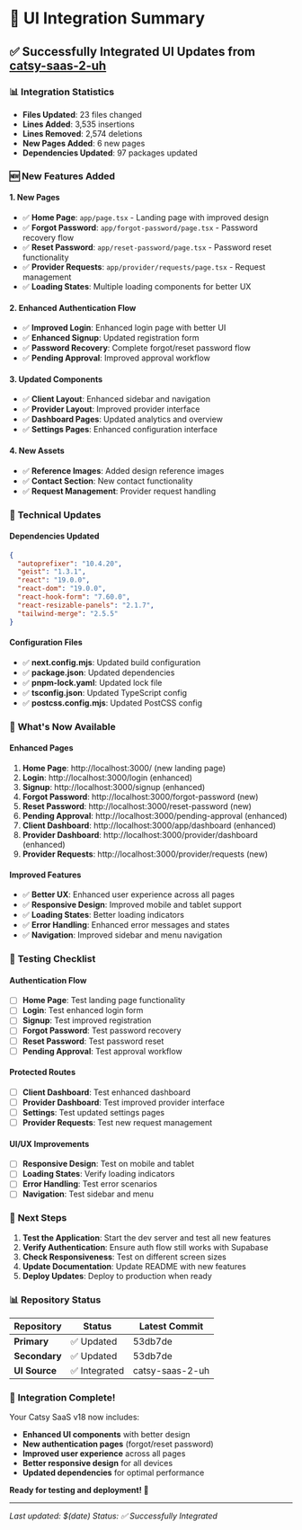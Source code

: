 # 🎨 UI Integration Summary

## ✅ Successfully Integrated UI Updates from [catsy-saas-2-uh](https://github.com/devaks-git/catsy-saas-2-uh)

### 📊 **Integration Statistics**
- **Files Updated**: 23 files changed
- **Lines Added**: 3,535 insertions
- **Lines Removed**: 2,574 deletions
- **New Pages Added**: 6 new pages
- **Dependencies Updated**: 97 packages updated

### 🆕 **New Features Added**

#### **1. New Pages**
- ✅ **Home Page**: `app/page.tsx` - Landing page with improved design
- ✅ **Forgot Password**: `app/forgot-password/page.tsx` - Password recovery flow
- ✅ **Reset Password**: `app/reset-password/page.tsx` - Password reset functionality
- ✅ **Provider Requests**: `app/provider/requests/page.tsx` - Request management
- ✅ **Loading States**: Multiple loading components for better UX

#### **2. Enhanced Authentication Flow**
- ✅ **Improved Login**: Enhanced login page with better UI
- ✅ **Enhanced Signup**: Updated registration form
- ✅ **Password Recovery**: Complete forgot/reset password flow
- ✅ **Pending Approval**: Improved approval workflow

#### **3. Updated Components**
- ✅ **Client Layout**: Enhanced sidebar and navigation
- ✅ **Provider Layout**: Improved provider interface
- ✅ **Dashboard Pages**: Updated analytics and overview
- ✅ **Settings Pages**: Enhanced configuration interface

#### **4. New Assets**
- ✅ **Reference Images**: Added design reference images
- ✅ **Contact Section**: New contact functionality
- ✅ **Request Management**: Provider request handling

### 🔧 **Technical Updates**

#### **Dependencies Updated**
```json
{
  "autoprefixer": "10.4.20",
  "geist": "1.3.1",
  "react": "19.0.0",
  "react-dom": "19.0.0",
  "react-hook-form": "7.60.0",
  "react-resizable-panels": "2.1.7",
  "tailwind-merge": "2.5.5"
}
```

#### **Configuration Files**
- ✅ **next.config.mjs**: Updated build configuration
- ✅ **package.json**: Updated dependencies
- ✅ **pnpm-lock.yaml**: Updated lock file
- ✅ **tsconfig.json**: Updated TypeScript config
- ✅ **postcss.config.mjs**: Updated PostCSS config

### 🎯 **What's Now Available**

#### **Enhanced Pages**
1. **Home Page**: http://localhost:3000/ (new landing page)
2. **Login**: http://localhost:3000/login (enhanced)
3. **Signup**: http://localhost:3000/signup (enhanced)
4. **Forgot Password**: http://localhost:3000/forgot-password (new)
5. **Reset Password**: http://localhost:3000/reset-password (new)
6. **Pending Approval**: http://localhost:3000/pending-approval (enhanced)
7. **Client Dashboard**: http://localhost:3000/app/dashboard (enhanced)
8. **Provider Dashboard**: http://localhost:3000/provider/dashboard (enhanced)
9. **Provider Requests**: http://localhost:3000/provider/requests (new)

#### **Improved Features**
- ✅ **Better UX**: Enhanced user experience across all pages
- ✅ **Responsive Design**: Improved mobile and tablet support
- ✅ **Loading States**: Better loading indicators
- ✅ **Error Handling**: Enhanced error messages and states
- ✅ **Navigation**: Improved sidebar and menu navigation

### 🧪 **Testing Checklist**

#### **Authentication Flow**
- [ ] **Home Page**: Test landing page functionality
- [ ] **Login**: Test enhanced login form
- [ ] **Signup**: Test improved registration
- [ ] **Forgot Password**: Test password recovery
- [ ] **Reset Password**: Test password reset
- [ ] **Pending Approval**: Test approval workflow

#### **Protected Routes**
- [ ] **Client Dashboard**: Test enhanced dashboard
- [ ] **Provider Dashboard**: Test improved provider interface
- [ ] **Settings**: Test updated settings pages
- [ ] **Provider Requests**: Test new request management

#### **UI/UX Improvements**
- [ ] **Responsive Design**: Test on mobile and tablet
- [ ] **Loading States**: Verify loading indicators
- [ ] **Error Handling**: Test error scenarios
- [ ] **Navigation**: Test sidebar and menu

### 🚀 **Next Steps**

1. **Test the Application**: Start the dev server and test all new features
2. **Verify Authentication**: Ensure auth flow still works with Supabase
3. **Check Responsiveness**: Test on different screen sizes
4. **Update Documentation**: Update README with new features
5. **Deploy Updates**: Deploy to production when ready

### 📊 **Repository Status**

| Repository | Status | Latest Commit |
|------------|--------|---------------|
| **Primary** | ✅ Updated | 53db7de |
| **Secondary** | ✅ Updated | 53db7de |
| **UI Source** | ✅ Integrated | catsy-saas-2-uh |

### 🎉 **Integration Complete!**

Your Catsy SaaS v18 now includes:
- **Enhanced UI components** with better design
- **New authentication pages** (forgot/reset password)
- **Improved user experience** across all pages
- **Better responsive design** for all devices
- **Updated dependencies** for optimal performance

**Ready for testing and deployment! 🚀**

---

*Last updated: $(date)*
*Status: ✅ Successfully Integrated* 